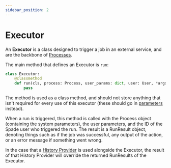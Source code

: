 ```yaml
---
sidebar_position: 2
---
```


# Executor
An **Executor** is a class designed to trigger a job in an external service, and are the backbone
of [Processes](../process.md).

The main method that defines an Executor is `run`:

```python
class Executor:
    @classmethod
    def run(cls, process: Process, user_params: dict, user: User, *args, **kwargs) -> RunResult:
        pass
```

The method is used as a class method, and should not store anything that isn't required
for every use of this executor (these should go in [parameters](../parameters.md) instead).

When a run is triggered, this method is called with the Process object (containing the system
parameters), the user parameters, and the ID of the Spade user who triggered the run. The
result is a RunResult object, denoting things such as if the job was successful, any output
of the action, or an error message if something went wrong.

In the case that a [History Provider](history-provider.md) is used alongside the Executor,
the result of that History Provider will override the returned RunResults of the Executor.
